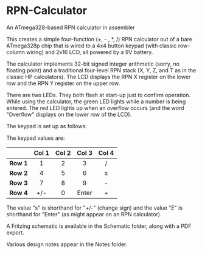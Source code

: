 # RPN-Calculator
An ATmega328-based RPN calculator in assembler

This creates a simple four-function (+, - , *, /) RPN calculator out of a bare ATmega328p chip that is
wired to a 4x4 button keypad (with classic row-column wiring) and 2x16 LCD, all powered by a 9V battery.

The calculator implements 32-bit signed integer arithmetic (sorry, no floating point) and a traditional
four-level RPN stack (X, Y, Z, and T as in the classic HP calculators).  The LCD displays
the RPN X register on the lower row and the RPN Y register on the upper row.

There are two LEDs.  They both flash at start-up just to confirm operation.  While using the calculator, the
green LED lights while a number is being entered.  The red LED lights up when an overflow occurs (and the
word "Overflow" displays on the lower row of the LCD).

The keypad is set up as follows:

The keypad values are:

| | Col 1 | Col 2 | Col 3 | Col 4 |
| :---: | :---: | :---: | :---: | :---: |
| **Row 1** | 1 | 2 | 3 | / |
| **Row 2** | 4 | 5 | 6 | x |
| **Row 3** | 7 | 8 | 9 | - |
| **Row 4** | +/- | 0 | Enter | + |

The value "s" is shorthand for "+/-" (change sign) and the value "E" is shorthand for
"Enter" (as might appear on an RPN calculator).

A Fritzing schematic is available in the Schematic folder, along with a PDF export.

Various design notes appear in the Notes folder.
